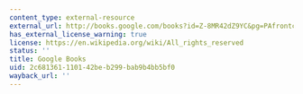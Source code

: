 ```yaml
---
content_type: external-resource
external_url: http://books.google.com/books?id=Z-8MR42dZ9YC&pg=PAfrontcover
has_external_license_warning: true
license: https://en.wikipedia.org/wiki/All_rights_reserved
status: ''
title: Google Books
uid: 2c681361-1101-42be-b299-bab9b4bb5bf0
wayback_url: ''
---
```

